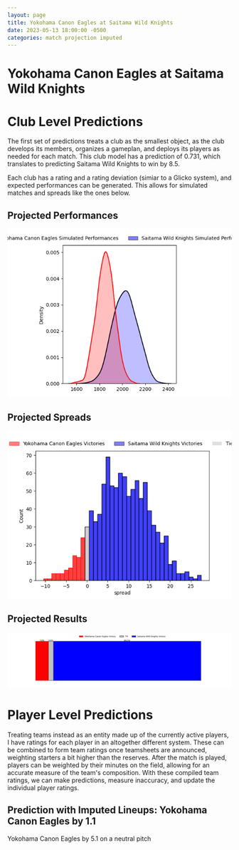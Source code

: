 ```yaml
---  
layout: page  
title: Yokohama Canon Eagles at Saitama Wild Knights  
date: 2023-05-13 18:00:00 -0500  
categories: match projection imputed  
---
```

# Yokohama Canon Eagles at Saitama Wild Knights

# Club Level Predictions


The first set of predictions treats a club as the smallest object, as the club develops its members, organizes a gameplan, and deploys its players as needed for each match. This club model has a prediction of 0.731, which translates to predicting Saitama Wild Knights to win by 8.5.

Each club has a rating and a rating deviation (simiar to a Glicko system), and expected performances can be generated. This allows for simulated matches and spreads like the ones below.
## Projected Performances


![Projected Performances](plots/performances_2023-05-13-SaitamaWildKnights-YokohamaCanonEagles.png)
## Projected Spreads


![Projected Spreads](plots/spreads_2023-05-13-SaitamaWildKnights-YokohamaCanonEagles.png)
## Projected Results


![Projected Results](plots/resultbar_2023-05-13-SaitamaWildKnights-YokohamaCanonEagles.png)
# Player Level Predictions


Treating teams instead as an entity made up of the currently active players, I have ratings for each player in an altogether different system. These can be combined to form team ratings once teamsheets are announced, weighting starters a bit higher than the reserves. After the match is played, players can be weighted by their minutes on the field, allowing for an accurate measure of the team's composition. With these compiled team ratings, we can make predictions, measure inaccuracy, and update the individual player ratings.
## Prediction with Imputed Lineups: Yokohama Canon Eagles by 1.1


Yokohama Canon Eagles by 5.1 on a neutral pitch


